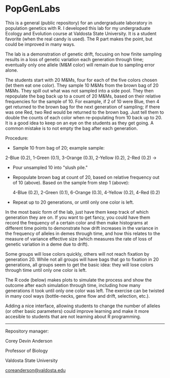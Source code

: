 # PopGenLabs

This is a general (public repository) for an undergraduate laboratory in population genetics with R. I developed this lab for my undergraduate Ecology and Evolution course at Valdosta State University. It is a student favorite (when the real candy is used). The R part makes the point, but could be improved in many ways.

The lab is a demonstration of genetic drift, focusing on how finite sampling results in a loss of genetic variation each generation through time; eventually only one allele (M&M color) will remain due to sampling error alone.

The students start with 20 M&Ms, four for each of the five colors chosen (let them eat one color). They sample 10 M&Ms from the brown bag of 20 M&Ms. They spill out what was not sampled into a side pool. They then repopulate the bag back up to a count of 20 M&Ms, based on their relative frequencies for the sample of 10. For example, if 2 of 10 were Blue, then 4 get returned to the brown bag for the next generation of sampling; if there was one Red, two Red would be returned to the brown bag. Just tell them to double the counts of each color when re-populating from 10 back up to 20. It is a good idea to keep on an eye on the students as they get going. A common mistake is to not empty the bag after each generation.

Procedure:

* Sample 10 from bag of 20; example sample: 
 
 2-Blue (0.2), 1-Green (0.1), 3-Orange (0.3), 2-Yellow (0.2), 2-Red (0.2) -> 

* Pour unsampled 10 into "slush pile." 

* Repopulate brown bag at count of 20, based on relative frequency out of 10 (above). Based on the sample from step 1 (above):
  
  4-Blue (0.2), 2-Green (0.1), 6-Orange (0.3), 4-Yellow (0.2), 4-Red (0.2)

* Repeat up to 20 generations, or until only one color is left. 


In the most basic form of the lab, just have them keep track of which generation they are on. If you want to get fancy, you could have them record the frequency of a certain color and then make histograms at different time points to demonstrate how drift increases in the variance in the frequency of alleles in demes through time, and how this relates to the measure of variance effective size (which measures the rate of loss of genetic variation in a deme due to drift).

Some groups will lose colors quickly, others will not reach fixation by generation 20. While not all groups will have bags that go to fixation in 20 generations, all groups seem to get the basic idea: they will lose colors through time until only one color is left.

The R code (below) makes plots to simulate the process and show the outcome after each simulation through time, including how many generations it took until only one color was left. The exercise can be twisted in many cool ways (bottle-necks, gene flow and drift, selection, etc.).

Adding a nice interface, allowing students to change the number of alleles (or other basic parameters) could improve learning and make it more accesible to students that are not learning about R programming.

---
Repository manager:

Corey Devin Anderson

Professor of Biology

Valdosta State University

coreanderson@valdosta.edu
